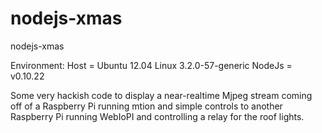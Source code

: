 nodejs-xmas
===========

nodejs-xmas

Environment:
Host = Ubuntu 12.04 Linux 3.2.0-57-generic 
NodeJs = v0.10.22 

Some very hackish code to display a near-realtime Mjpeg stream coming off of a Raspberry Pi running mtion and simple controls to another Raspberry Pi running WebIoPI and controlling a relay for the roof lights.
